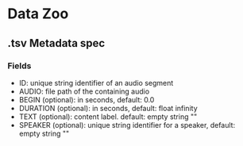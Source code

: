 # Data Zoo

## .tsv Metadata spec
### Fields
- ID: unique string identifier of an audio segment
- AUDIO: file path of the containing audio
- BEGIN (optional): in seconds, default: 0.0
- DURATION (optional): in seconds, default: float infinity
- TEXT (optional): content label. default: empty string ""
- SPEAKER (optional): unique string identifier for a speaker, default: empty string ""
